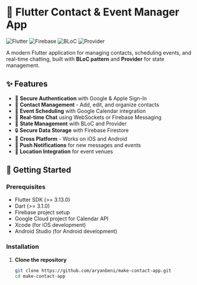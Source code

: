 # 📱 Flutter Contact & Event Manager App

![Flutter](https://img.shields.io/badge/Flutter-%2302569B.svg?style=for-the-badge&logo=Flutter&logoColor=white)
![Firebase](https://img.shields.io/badge/Firebase-039BE5?style=for-the-badge&logo=Firebase&logoColor=white)
![BLoC](https://img.shields.io/badge/State%20Management-BLoC-blueviolet?style=for-the-badge)
![Provider](https://img.shields.io/badge/Dependency%20Injection-Provider-ff69b4?style=for-the-badge)

A modern Flutter application for managing contacts, scheduling events, and real-time chatting, built with **BLoC pattern** and **Provider** for state management.

## ✨ Features

- 🔐 **Secure Authentication** with Google & Apple Sign-In
- 👥 **Contact Management** - Add, edit, and organize contacts
- 📅 **Event Scheduling** with Google Calendar integration
- 💬 **Real-time Chat** using WebSockets or Firebase Messaging
- 🔄 **State Management** with BLoC and Provider
- 🔒 **Secure Data Storage** with Firebase Firestore
- 📱 **Cross Platform** - Works on iOS and Android
- 🔔 **Push Notifications** for new messages and events
- 📍 **Location Integration** for event venues

## 🚀 Getting Started

### Prerequisites

- Flutter SDK (>= 3.13.0)
- Dart (>= 3.1.0)
- Firebase project setup
- Google Cloud project for Calendar API
- Xcode (for iOS development)
- Android Studio (for Android development)

### Installation

1. **Clone the repository**
   ```bash
   git clone https://github.com/aryanbeni/make-contact-app.git
   cd make-contact-app
